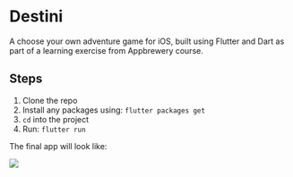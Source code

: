 # Destini

A choose your own adventure game for iOS, built using Flutter and Dart as part of a learning exercise from Appbrewery course.


## Steps

1. Clone the repo
2. Install any packages using: `flutter packages get`
3. `cd` into the project
4. Run: `flutter run`

The final app will look like:

![](destini.gif)
